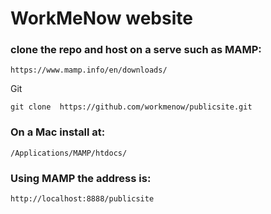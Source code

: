 # WorkMeNow website

### clone the repo and host on a serve such as MAMP: 

```
https://www.mamp.info/en/downloads/

```

Git

```
git clone  https://github.com/workmenow/publicsite.git
```

### On a Mac install at: 

```
/Applications/MAMP/htdocs/
```

### Using MAMP the address is: 

```
http://localhost:8888/publicsite
```

